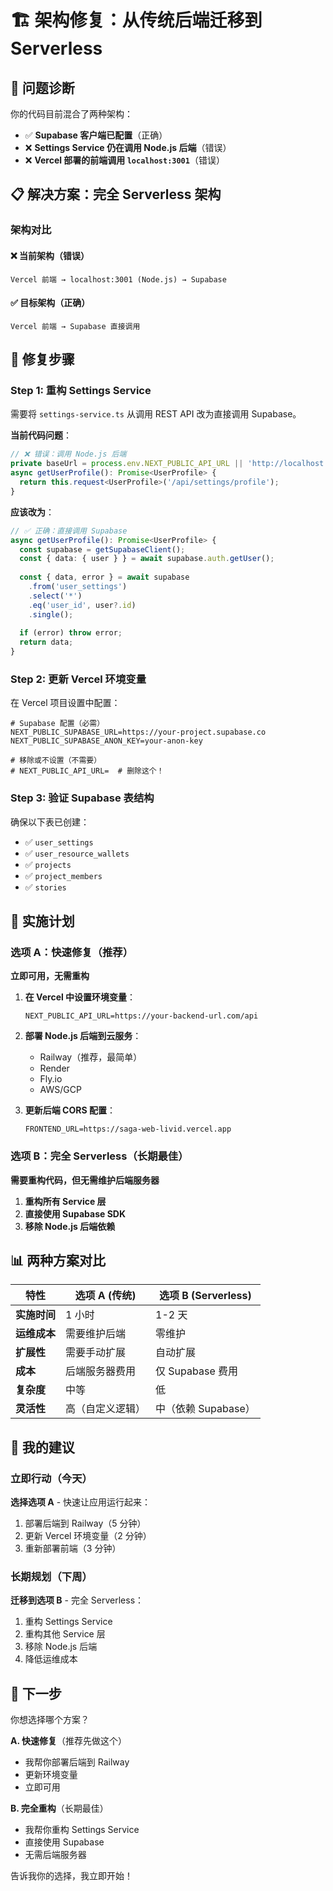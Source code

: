 # 🏗️ 架构修复：从传统后端迁移到 Serverless

## 🎯 问题诊断

你的代码目前混合了两种架构：
- ✅ **Supabase 客户端已配置**（正确）
- ❌ **Settings Service 仍在调用 Node.js 后端**（错误）
- ❌ **Vercel 部署的前端调用 `localhost:3001`**（错误）

## 📋 解决方案：完全 Serverless 架构

### 架构对比

#### ❌ 当前架构（错误）
```
Vercel 前端 → localhost:3001 (Node.js) → Supabase
```

#### ✅ 目标架构（正确）
```
Vercel 前端 → Supabase 直接调用
```

## 🔧 修复步骤

### Step 1: 重构 Settings Service

需要将 `settings-service.ts` 从调用 REST API 改为直接调用 Supabase。

**当前代码问题**：
```typescript
// ❌ 错误：调用 Node.js 后端
private baseUrl = process.env.NEXT_PUBLIC_API_URL || 'http://localhost:3001';
async getUserProfile(): Promise<UserProfile> {
  return this.request<UserProfile>('/api/settings/profile');
}
```

**应该改为**：
```typescript
// ✅ 正确：直接调用 Supabase
async getUserProfile(): Promise<UserProfile> {
  const supabase = getSupabaseClient();
  const { data: { user } } = await supabase.auth.getUser();
  
  const { data, error } = await supabase
    .from('user_settings')
    .select('*')
    .eq('user_id', user?.id)
    .single();
    
  if (error) throw error;
  return data;
}
```

### Step 2: 更新 Vercel 环境变量

在 Vercel 项目设置中配置：

```env
# Supabase 配置（必需）
NEXT_PUBLIC_SUPABASE_URL=https://your-project.supabase.co
NEXT_PUBLIC_SUPABASE_ANON_KEY=your-anon-key

# 移除或不设置（不需要）
# NEXT_PUBLIC_API_URL=  # 删除这个！
```

### Step 3: 验证 Supabase 表结构

确保以下表已创建：
- ✅ `user_settings`
- ✅ `user_resource_wallets`
- ✅ `projects`
- ✅ `project_members`
- ✅ `stories`

## 🚀 实施计划

### 选项 A：快速修复（推荐）

**立即可用，无需重构**

1. **在 Vercel 中设置环境变量**：
   ```
   NEXT_PUBLIC_API_URL=https://your-backend-url.com/api
   ```

2. **部署 Node.js 后端到云服务**：
   - Railway（推荐，最简单）
   - Render
   - Fly.io
   - AWS/GCP

3. **更新后端 CORS 配置**：
   ```env
   FRONTEND_URL=https://saga-web-livid.vercel.app
   ```

### 选项 B：完全 Serverless（长期最佳）

**需要重构代码，但无需维护后端服务器**

1. **重构所有 Service 层**
2. **直接使用 Supabase SDK**
3. **移除 Node.js 后端依赖**

## 📊 两种方案对比

| 特性 | 选项 A (传统) | 选项 B (Serverless) |
|------|--------------|---------------------|
| **实施时间** | 1 小时 | 1-2 天 |
| **运维成本** | 需要维护后端 | 零维护 |
| **扩展性** | 需要手动扩展 | 自动扩展 |
| **成本** | 后端服务器费用 | 仅 Supabase 费用 |
| **复杂度** | 中等 | 低 |
| **灵活性** | 高（自定义逻辑） | 中（依赖 Supabase） |

## 🎯 我的建议

### 立即行动（今天）
**选择选项 A** - 快速让应用运行起来：

1. 部署后端到 Railway（5 分钟）
2. 更新 Vercel 环境变量（2 分钟）
3. 重新部署前端（3 分钟）

### 长期规划（下周）
**迁移到选项 B** - 完全 Serverless：

1. 重构 Settings Service
2. 重构其他 Service 层
3. 移除 Node.js 后端
4. 降低运维成本

## 📝 下一步

你想选择哪个方案？

**A. 快速修复**（推荐先做这个）
- 我帮你部署后端到 Railway
- 更新环境变量
- 立即可用

**B. 完全重构**（长期最佳）
- 我帮你重构 Settings Service
- 直接使用 Supabase
- 无需后端服务器

告诉我你的选择，我立即开始！
